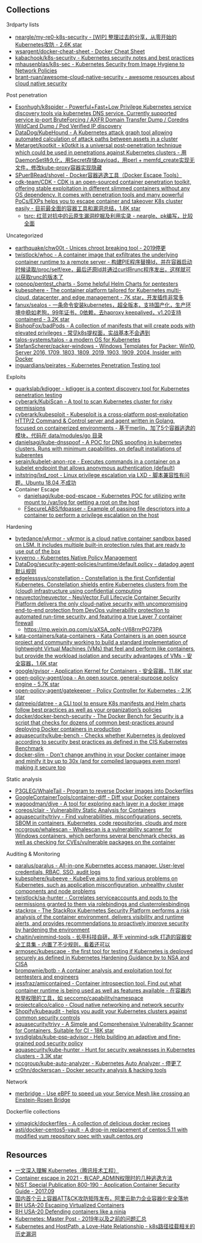 ## Collections

3rdparty lists

* [neargle/my-re0-k8s-security - [WIP] 整理过去的分享，从零开始的Kubernetes攻防 - 2.6K star](https://github.com/neargle/my-re0-k8s-security)
* [wsargent/docker-cheat-sheet - Docker Cheat Sheet](https://github.com/wsargent/docker-cheat-sheet)
* [kabachook/k8s-security - Kubernetes security notes and best practices](https://github.com/kabachook/k8s-security)
* [mhausenblas/k8s-sec - Kubernetes Security from Image Hygiene to Network Policies](https://github.com/mhausenblas/k8s-sec)
* [brant-ruan/awesome-cloud-native-security - awesome resources about cloud native security](https://github.com/brant-ruan/awesome-cloud-native-security)

Post penetration

* [Esonhugh/k8spider - Powerful+Fast+Low Privilege Kubernetes service discovery tools via kubernetes DNS service. Currently supported service ip-port BruteForcing / AXFR Domain Transfer Dump / Coredns WildCard Dump / Pod Verified IP discovery](https://github.com/Esonhugh/k8spider)
* [DataDog/KubeHound - A Kubernetes attack graph tool allowing automated calculation of attack paths between assets in a cluster](https://github.com/DataDog/KubeHound)
* [Metarget/kootkit - k0otkit is a universal post-penetration technique which could be used in penetrations against Kubernetes clusters - 用DaemonSet持久化，用Secret存储payload，用perl + memfd_create实现无文件，修改kube-proxy容器实现隐藏](https://github.com/Metarget/k0otkit)
* [SPuerBRead/shovel - Docker容器逃逸工具（Docker Escape Tools）](https://github.com/SPuerBRead/shovel)
* [cdk-team/CDK - CDK is an open-sourced container penetration toolkit, offering stable exploitation in different slimmed containers without any OS dependency. It comes with penetration tools and many powerful PoCs/EXPs helps you to escape container and takeover K8s cluster easily - 目前最全面的容器工具和漏洞总结，1.8K star](https://github.com/cdk-team/CDK)
  * [tsrc: 红蓝对抗中的云原生漏洞挖掘及利用实录 - neargle、pk编写，比较全面](https://mp.weixin.qq.com/s/Aq8RrH34PTkmF8lKzdY38g)

Uncategorized

* [earthquake/chw00t - Unices chroot breaking tool - 2019停更](https://github.com/earthquake/chw00t)
* [twistlock/whoc - A container image that exfiltrates the underlying container runtime to a remote server - 构建PIE程序替换ld，并在容器启动时候读取/proc/self/exe，最后还原ld并通过curl将runc程序发出，这样就可以获取runc的版本了](https://github.com/twistlock/whoc)
* [ropnop/pentest_charts - Some helpful Helm Charts for pentesters](https://github.com/ropnop/pentest_charts)
* [kubesphere - The container platform tailored for Kubernetes multi-cloud, datacenter, and edge management - 7K star，开发插件非常多](https://github.com/kubesphere/kubesphere)
* [fanux/sealos - 一条命令安装kubernetes，超全版本，支持国产化，生产环境中稳如老狗，99年证书，0依赖，去haproxy keepalived，v1.20支持containerd - 3.2K star](https://github.com/fanux/sealos)
* [BishopFox/badPods - A collection of manifests that will create pods with elevated privileges - 常见k8s提权面，实战基本不会遇到](https://github.com/BishopFox/badPods)
* [talos-systems/talos - a modern OS for Kubernetes](https://github.com/talos-systems/talos)
* [StefanScherer/packer-windows - Windows Templates for Packer: Win10, Server 2016, 1709, 1803, 1809, 2019, 1903, 1909, 2004, Insider with Docker](https://github.com/StefanScherer/packer-windows)
* [inguardians/peirates - Kubernetes Penetration Testing tool](https://github.com/inguardians/peirates)

Exploits

* [quarkslab/kdigger - kdigger is a context discovery tool for Kubernetes penetration testing](https://github.com/quarkslab/kdigger)
* [cyberark/KubiScan - A tool to scan Kubernetes cluster for risky permissions](https://github.com/cyberark/KubiScan)
* [cyberark/kubesploit - Kubesploit is a cross-platform post-exploitation HTTP/2 Command & Control server and agent written in Golang, focused on containerized environments - 基于merlin，加了5个容器逃逸的模块，代码在 data/modules/go 目录](https://github.com/cyberark/kubesploit)
* [danielsagi/kube-dnsspoof - A POC for DNS spoofing in kubernetes clusters. Runs with minimum capabilities, on default installations of kuberentes](https://github.com/danielsagi/kube-dnsspoof/)
* [serain/kubelet-anon-rce - Executes commands in a container on a kubelet endpoint that allows anonymous authentication (default)](https://github.com/serain/kubelet-anon-rce)
* [initstring/lxd_root - Linux privilege escalation via LXD - 脚本兼容性有问题，Ubuntu 18.04 不成功](https://github.com/initstring/lxd_root)
* Container Escape
  * [danielsagi/kube-pod-escape - Kubernetes POC for utilizing write mount to /var/log for getting a root on the host](https://github.com/danielsagi/kube-pod-escape)
  * [FSecureLABS/fdpasser - Example of passing file descriptors into a container to perform a privilege escalation on the host](https://github.com/FSecureLABS/fdpasser)

Hardening

* [bytedance/vArmor - vArmor is a cloud native container sandbox based on LSM. It includes multiple built-in protection rules that are ready to use out of the box](https://github.com/bytedance/vArmor)
* [kyverno - Kubernetes Native Policy Management](https://github.com/kyverno/kyverno)
* [DataDog/security-agent-policies/runtime/default.policy - datadog agent默认规则](https://github.com/DataDog/security-agent-policies/blob/master/runtime/default.policy)
* [edgelesssys/constellation - Constellation is the first Confidential Kubernetes. Constellation shields entire Kubernetes clusters from the (cloud) infrastructure using confidential computing](https://github.com/edgelesssys/constellation)
* [neuvector/neuvector - NeuVector Full Lifecycle Container Security Platform delivers the only cloud-native security with uncompromising end-to-end protection from DevOps vulnerability protection to automated run-time security, and featuring a true Layer 7 container firewall](https://github.com/neuvector/neuvector)
  * https://mp.weixin.qq.com/s/aXSA_opN-rV68rnrPO73PA
* [kata-containers/kata-containers - Kata Containers is an open source project and community working to build a standard implementation of lightweight Virtual Machines (VMs) that feel and perform like containers, but provide the workload isolation and security advantages of VMs - 安全容器，1.6K star](https://github.com/kata-containers/kata-containers)
* [google/gvisor - Application Kernel for Containers - 安全容器，11.8K star](https://github.com/google/gvisor)
* [open-policy-agent/opa - An open source, general-purpose policy engine - 5.7K star](https://github.com/open-policy-agent/opa)
* [open-policy-agent/gatekeeper - Policy Controller for Kubernetes - 2.1K star](https://github.com/open-policy-agent/gatekeeper)
* [datreeio/datree - a CLI tool to ensure K8s manifests and Helm charts follow best practices as well as your organization’s policies](https://github.com/datreeio/datree)
* [docker/docker-bench-security - The Docker Bench for Security is a script that checks for dozens of common best-practices around deploying Docker containers in production](https://github.com/docker/docker-bench-security)
* [aquasecurity/kube-bench - Checks whether Kubernetes is deployed according to security best practices as defined in the CIS Kubernetes Benchmark](https://github.com/aquasecurity/kube-bench)
* [docker-slim - Don't change anything in your Docker container image and minify it by up to 30x (and for compiled languages even more) making it secure too](https://github.com/docker-slim/docker-slim)

Static analysis

* [P3GLEG/WhaleTail - Program to reverse Docker images into Dockerfiles](https://github.com/P3GLEG/WhaleTail)
* [GoogleContainerTools/container-diff - Diff your Docker containers](https://github.com/GoogleContainerTools/container-diff)
* [wagoodman/dive - A tool for exploring each layer in a docker image](https://github.com/wagoodman/dive)
* [coreos/clair - Vulnerability Static Analysis for Containers](https://github.com/coreos/clair)
* [aquasecurity/trivy - Find vulnerabilities, misconfigurations, secrets, SBOM in containers, Kubernetes, code repositories, clouds and more](https://github.com/aquasecurity/trivy)
* [nccgroup/whalescan - Whalescan is a vulnerability scanner for Windows containers, which performs several benchmark checks, as well as checking for CVEs/vulnerable packages on the container](https://github.com/nccgroup/whalescan)

Auditing & Monitoring

* [paralus/paralus - All-in-one Kubernetes access manager. User-level credentials, RBAC, SSO, audit logs](https://github.com/paralus/paralus)
* [kubesphere/kubeeye - KubeEye aims to find various problems on Kubernetes, such as application misconfiguration, unhealthy cluster components and node problems](https://github.com/kubesphere/kubeeye)
* [twistlock/sa-hunter - Correlates serviceaccounts and pods to the permissions granted to them via rolebindings and clusterrolesbindings](https://github.com/twistlock/sa-hunter)
* [stackrox - The StackRox Kubernetes Security Platform performs a risk analysis of the container environment, delivers visibility and runtime alerts, and provides recommendations to proactively improve security by hardening the environment](https://github.com/stackrox/stackrox)
* [chaitin/veinmind-tools - 长亭科技自研，基于 veinmind-sdk 打造的容器安全工具集 - 内置了不少规则，看着还可以](https://github.com/chaitin/veinmind-tools)
* [armosec/kubescape - the first tool for testing if Kubernetes is deployed securely as defined in Kubernetes Hardening Guidance by to NSA and CISA](https://github.com/armosec/kubescape)
* [brompwnie/botb - A container analysis and exploitation tool for pentesters and engineers](https://github.com/brompwnie/botb)
* [jessfraz/amicontained - Container introspection tool. Find out what container runtime is being used as well as features available - 在容器内枚举权限的工具，如 seccomp/capability/namespace](https://github.com/jessfraz/amicontained)
* [projectcalico/calico - Cloud native networking and network security](https://github.com/projectcalico/calico)
* [Shopify/kubeaudit - helps you audit your Kubernetes clusters against common security controls](https://github.com/Shopify/kubeaudit)
* [aquasecurity/trivy - A Simple and Comprehensive Vulnerability Scanner for Containers, Suitable for CI - 18K star](https://github.com/aquasecurity/trivy)
* [sysdiglabs/kube-psp-advisor - Help building an adaptive and fine-grained pod security policy](https://github.com/sysdiglabs/kube-psp-advisor)
* [aquasecurity/kube-hunter - Hunt for security weaknesses in Kubernetes clusters - 3.3K star](https://github.com/aquasecurity/kube-hunter)
* [nccgroup/kube-auto-analyzer - Kubernetes Auto Analyzer - 停更了](https://github.com/nccgroup/kube-auto-analyzer)
* [cr0hn/dockerscan - Docker security analysis & hacking tools](https://github.com/cr0hn/dockerscan)

Network

* [merbridge - Use eBPF to speed up your Service Mesh like crossing an Einstein-Rosen Bridge](https://github.com/merbridge/merbridge)

Dockerfile collections

* [vimagick/dockerfiles - A collection of delicious docker recipes ](https://github.com/vimagick/dockerfiles)
* [astj/docker-centos5-vault - A drop-in replacement of centos:5.11 with modified yum repository spec with vault.centos.org](https://github.com/astj/docker-centos5-vault)

## Resources

* [一文深入理解 Kubernetes（腾讯技术工程）](https://mp.weixin.qq.com/s/zmboxeW-vknLKi1IQIxVMQ)
* [Container escape in 2021 - 有CAP_ADMIN权限时的几种逃逸方法](https://conference.hitb.org/hitbsecconf2021sin/materials/D2T2%20-%20Ccntainer%20Escape%20in%202021%20-%20Li%20Qiang.pdf)
* [NIST Special Publication 800-190 - Application Container Security Guide - 2017.09](https://nvlpubs.nist.gov/nistpubs/SpecialPublications/NIST.SP.800-190.pdf)
* [国内首个云上容器ATT&CK攻防矩阵发布，阿里云助力企业容器化安全落地](https://developer.aliyun.com/article/765449)
* [BH USA-20 Escaping Virtualized Containers](https://i.blackhat.com/USA-20/Thursday/us-20-Avrahami-Escaping-Virtualized-Containers.pdf)
* [BH USA-20 Defending containers like a ninja](https://i.blackhat.com/USA-20/Wednesday/us-20-Berta-Defending-Containers-Like-A-Ninja-A-Walk-Through-The-Advanced-Security-Features-Of-Docker-And-Kubernetes.pdf)
* [Kubernetes: Master Post - 2019年以及之前的问题汇总](https://blog.carnal0wnage.com/2019/01/kubernetes-master-post.html)
* [Kubernetes and HostPath, a Love-Hate Relationship - k8s路径挂载相关的历史漏洞](https://blog.quarkslab.com/kubernetes-and-hostpath-a-love-hate-relationship.html)